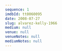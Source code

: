 ```yaml
---
sequence: 1
imdbId: tt0060095
date: 2008-07-27
slug: alvarez-kelly-1966
medium: null
venue: null
venueNotes: null
mediumNotes: null
---
```


